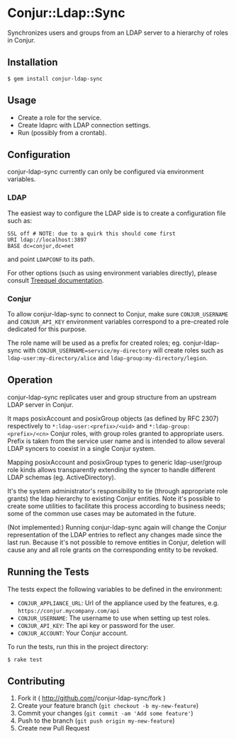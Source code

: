 # Conjur::Ldap::Sync

Synchronizes users and groups from an LDAP server to a hierarchy of roles in Conjur.

## Installation

    $ gem install conjur-ldap-sync

## Usage

- Create a role for the service.
- Create ldaprc with LDAP connection settings.
- Run (possibly from a crontab).

## Configuration

conjur-ldap-sync currently can only be configured via environment variables.

### LDAP

The easiest way to configure the LDAP side is to create a configuration file such as:
```
SSL off # NOTE: due to a quirk this should come first
URI ldap://localhost:3897
BASE dc=conjur,dc=net
```
and point `LDAPCONF` to its path.

For other options (such as using environment variables directly), please consult
[Treequel documentation](http://rubydoc.info/gems/treequel/Treequel#directory_from_config-class_method).

### Conjur

To allow conjur-ldap-sync to connect to Conjur, make sure `CONJUR_USERNAME`
and `CONJUR_API_KEY` environment variables correspond to a pre-created role
dedicated for this purpose.

The role name will be used as a prefix for created roles; eg. conjur-ldap-sync with
`CONJUR_USERNAME=service/my-directory` will create roles such as
`ldap-user:my-directory/alice` and `ldap-group:my-directory/legion`.

## Operation

conjur-ldap-sync replicates user and group structure from an upstream LDAP server in Conjur.

It maps posixAccount and posixGroup objects (as defined by RFC 2307) respectively to
`*:ldap-user:<prefix>/<uid>` and `*:ldap-group:<prefix>/<cn>` Conjur roles, with
group roles granted to appropriate users. Prefix is taken from the service user name
and is intended to allow several LDAP syncers to coexist in a single Conjur system.

Mapping posixAccount and posixGroup types to generic ldap-user/group role kinds
allows transparently extending the syncer to handle different LDAP schemas
(eg. ActiveDirectory).

It's the system administrator's responsibility to tie (through appropriate role grants)
the ldap hierarchy to existing Conjur entities. Note it's possible to create some utilities to
facilitate this process according to business needs; some of the common use cases may
be automated in the future.

(Not implemented:)
Running conjur-ldap-sync again will change the Conjur representation of the LDAP entries
to reflect any changes made since the last run. Because it's not possible to remove entities in Conjur,
deletion will cause any and all role grants on the corresponding entity to be revoked.

## Running the Tests

The tests expect the following variables to be defined in the environment:

 * `CONJUR_APPLIANCE_URL`: Url of the appliance used by the features, e.g. `https://conjur.mycompany.com/api`
 * `CONJUR_USERNAME`: The username to use when setting up test roles.
 * `CONJUR_API_KEY`:  The api key or password for the user.
 * `CONJUR_ACCOUNT`: Your Conjur account.

To run the tests, run this in the project directory:

```
$ rake test
```

## Contributing

1. Fork it ( http://github.com/<my-github-username>/conjur-ldap-sync/fork )
2. Create your feature branch (`git checkout -b my-new-feature`)
3. Commit your changes (`git commit -am 'Add some feature'`)
4. Push to the branch (`git push origin my-new-feature`)
5. Create new Pull Request
